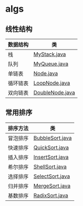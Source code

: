 # algs

## **线性结构**

|数据结构|类|
|---|---|
|栈|[MyStack.java](./src/com/cx/Linear/MyStack.java)|
|队列|[MyQueue.java](./src/com/cx/Linear/MyQueue.java)|
|单链表|[Node.java](./src/com/cx/Linear/Node.java)|
|循环链表|[LoopNode.java](./src/com/cx/Linear/LoopNode.java)|
|双向链表|[DoubleNode.java](./src/com/cx/Linear/DoubleNode.java)|

## **常用排序**

|排序方法|类|
|---|---|
|冒泡排序|[BubbleSort.java](./src/com/cx/Sort/BubbleSort.java)|
|快速排序|[QuickSort.java](./src/com/cx/Sort/QuickSort.java)|
|插入排序|[InsertSort.java](./src/com/cx/Sort/InsertSort.java)|
|希尔排序|[ShellSort.java](./src/com/cx/Sort/ShellSort.java)|
|选择排序|[SelectSort.java](./src/com/cx/Sort/SelectSort.java)|
|归并排序|[MergeSort.java](./src/com/cx/Sort/MergeSort.java)|
|基数排序|[RadixSort.java](./src/com/cx/Sort/RadixSort.java)|
